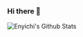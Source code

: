 ### Hi there 👋

![Enyichi's Github Stats](https://github-readme-stats.vercel.app/api?username=enyichiaagu&theme=react&show_icons=true)


<!--
**enyichiaagu/enyichiaagu** is a ✨ _special_ ✨ repository because its `README.md` (this file) appears on your GitHub profile.

Here are some ideas to get you started:

- 🔭 I’m currently working on ...
- 🌱 I’m currently learning ...
- 👯 I’m looking to collaborate on ...
- 🤔 I’m looking for help with ...
- 💬 Ask me about ...
- 📫 How to reach me: ...
- 😄 Pronouns: ...
- ⚡ Fun fact: ...
-->
